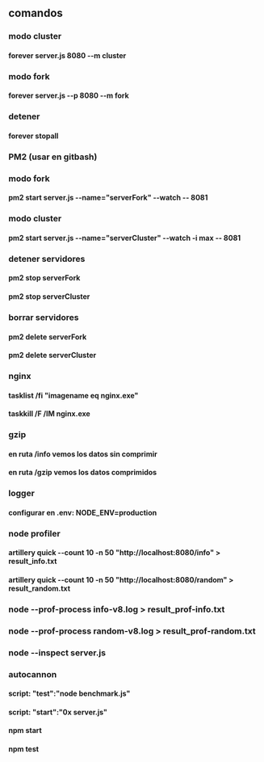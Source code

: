 ## comandos


### modo cluster
#### forever server.js 8080 --m cluster

### modo fork
#### forever server.js --p 8080 --m fork

### detener
#### forever stopall

### PM2 (usar en gitbash)

### modo fork
#### pm2 start server.js --name="serverFork" --watch -- 8081

### modo cluster
#### pm2 start server.js --name="serverCluster" --watch -i max -- 8081

### detener servidores
#### pm2 stop serverFork
#### pm2 stop serverCluster

### borrar servidores
#### pm2 delete serverFork
#### pm2 delete serverCluster

### nginx
#### tasklist /fi "imagename eq nginx.exe"
#### taskkill /F /IM nginx.exe


### gzip
#### en ruta /info vemos los datos sin comprimir
#### en ruta /gzip vemos los datos comprimidos


### logger
#### configurar en .env: NODE_ENV=production

### node profiler 
#### artillery quick --count 10 -n 50 "http://localhost:8080/info" > result_info.txt

#### artillery quick --count 10 -n 50 "http://localhost:8080/random" > result_random.txt

### node --prof-process info-v8.log > result_prof-info.txt
### node --prof-process random-v8.log > result_prof-random.txt
### node --inspect server.js



### autocannon
#### script: "test":"node benchmark.js"
#### script: "start":"0x server.js"
#### npm start
#### npm test